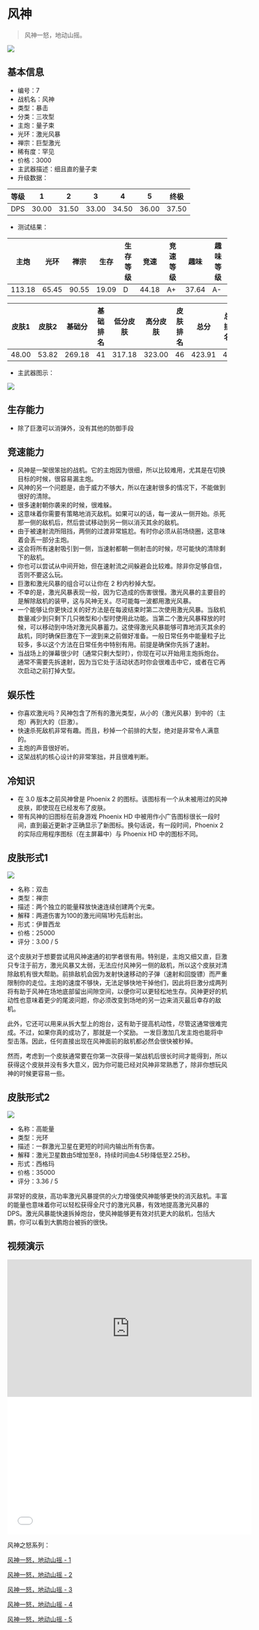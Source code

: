 # 风神

> 风神一怒，地动山摇。

<img src="/ships/ship_7.png" style={{zoom:1}}/>

## 基本信息

- 编号：7
- 战机名：风神
- 类型：暴击
- 分类：三攻型
- 主炮：量子束
- 光环：激光风暴
- 禅宗：巨型激光
- 稀有度：罕见
- 价格：3000
- 主武器描述：细且直的量子束
- 升级数据：

| 等级 | 1 | 2 | 3 | 4 | 5 | 终极 |
|--|--|--|--|--|--|--|
| DPS | 30.00 | 31.50 | 33.00 | 34.50 | 36.00 | 37.50 |

- 测试结果：

| 主炮 | 光环 | 禅宗 | 生存 | 生存等级 | 竞速 | 竞速等级 | 趣味 | 趣味等级 |
|--|--|--|--|--|--|--|--|--|
| 113.18 | 65.45 | 90.55 | 19.09 | D | 44.18 | A+ | 37.64 | A- |

| 皮肤1 | 皮肤2 | 基础分 | 基础排名 | 低分皮肤 | 高分皮肤 | 皮肤排名 | 总分 | 总排名 |
|--|--|--|--|--|--|--|--|--|
| 48.00 | 53.82 | 269.18 | 41 | 317.18 | 323.00 | 46 | 423.91 | 46 |

- 主武器图示：

<img src="/illustration/main_7.gif" style={{zoom:1}}/>

## 生存能力

- 除了巨激可以消弹外，没有其他的防御手段

## 竞速能力

- 风神是一架很笨拙的战机。它的主炮因为很细，所以比较难用，尤其是在切换目标的时候，很容易漏主炮。
- 风神的另一个问题是，由于威力不够大，所以在速射很多的情况下，不能做到很好的清除。
- 很多速射朝你袭来的时候，很难躲。
- 这意味着你需要有策略地消灭敌机。如果可以的话，每一波从一侧开始。杀死那一侧的敌机后，然后尝试移动到另一侧以消灭其余的敌机。
- 由于被速射流所阻挡，两侧的过渡非常尴尬。有时你必须从前场绕圈，这意味着会丢一部分主炮。
- 这会将所有速射吸引到一侧，当速射都朝一侧射击的时候，尽可能快的清除剩下的敌机。
- 你也可以尝试从中间开始，但在速射流之间躲避会比较难。除非你足够自信，否则不要这么玩。
- 巨激和激光风暴的组合可以让你在 2 秒内秒掉大型。
- 不幸的是，激光风暴表现一般，因为它造成的伤害很慢。激光风暴的主要目的是解除敌机的装甲，这与风神无关。尽可能每一波都用激光风暴。
- 一个能够让你更快过关的好方法是在每波结束时第二次使用激光风暴。当敌机数量减少到只剩下几只微型和小型时使用此功能。当第二个激光风暴释放的时候，可以移动到中场对激光风暴蓄力。这使得激光风暴能够可靠地消灭其余的敌机，同时确保巨激在下一波到来之前做好准备。一般日常任务中能量粒子比较多，多以这个方法在日常任务中特别有用。前提是确保你先拆了速射。
- 当战场上的弹幕很少时（通常只剩大型时），你现在可以开始用主炮拆炮台。通常不需要先拆速射，因为当它处于活动状态时你会很难击中它，或者在它再次启动之前打掉大型。

## 娱乐性

- 你喜欢激光吗？风神包含了所有的激光类型，从小的（激光风暴）到中的（主炮）再到大的（巨激）。
- 快速杀死敌机非常有趣。而且，秒掉一个前排的大型，绝对是非常令人满意的。
- 主炮的声音很好听。
- 这架战机的核心设计的非常笨拙，并且很难判断。

## 冷知识

- 在 3.0 版本之前风神曾是 Phoenix 2 的图标。该图标有一个从未被用过的风神皮肤，即使现在已经发布了皮肤。
- 带有风神的旧图标在前身游戏 Phoenix HD 中被用作小广告图标很长一段时间，直到最近更新才正确显示了新图标。换句话说，有一段时间，Phoenix 2 的实际应用程序图标（在主屏幕中）与 Phoenix HD 中的图标不同。

## 皮肤形式1

<img src="/ships/ship_7_apex_1.png" style={{zoom:1}}/>

- 名称：双击
- 类型：禅宗
- 描述：两个独立的能量释放快速连续创建两个光束。
- 解释：两道伤害为100的激光间隔1秒先后射出。
- 形式：伊普西龙
- 价格：25000
- 评分：3.00 / 5

这个皮肤对于想要尝试用风神速通的初学者很有用。特别是，主炮又细又直，巨激只专注于前方，激光风暴又太弱，无法应付风神另一侧的敌机，所以这个皮肤对清除敌机有很大帮助。前排敌机会因为发射快速移动的子弹（速射和回旋镖）而严重限制你的走位。主炮的速度不够快，无法足够快地干掉他们，因此将巨激分成两列将有助于风神在场地底部留出间隙空间，以便你可以更轻松地生存。风神更好的机动性也意味着更少的尾波问题，你必须改变到场地的另一边来消灭最后幸存的敌机。

此外，它还可以用来从拆大型上的炮台，这有助于提高机动性，尽管这通常很难完成。不过，如果你真的成功了，那就是一个奖励。 一发巨激加几发主炮也能将中型击落。因此，任何直接出现在风神面前的敌机都必然会很快被秒掉。

然而，考虑到一个皮肤通常要在你第一次获得一架战机后很长时间才能得到，所以获得这个皮肤并没有多大意义，因为你可能已经对风神非常熟悉了，除非你想玩风神的时候更容易一些。

## 皮肤形式2

<img src="/ships/ship_7_apex_2.png" style={{zoom:1}}/>

- 名称：高能量
- 类型：光环
- 描述：一群激光卫星在更短的时间内输出所有伤害。
- 解释：激光卫星数由5增加至8，持续时间由4.5秒降低至2.25秒。
- 形式：西格玛
- 价格：35000
- 评分：3.36 / 5

非常好的皮肤，高功率激光风暴提供的火力增强使风神能够更快的消灭敌机。丰富的能量也意味着你可以轻松获得全尺寸的激光风暴，有效地提高激光风暴的 DPS。激光风暴能快速拆掉炮台，使风神能够更有效对抗更大的敌机，包括大鹏，你可以看到大鹏炮台被拆的很快。

## 视频演示

<iframe width="560" height="315" src="https://www.youtube.com/embed/tX-lCoul3TU?si=C2nuEbx6n5v95lRt" title="YouTube video player" frameborder="0" allow="accelerometer; autoplay; clipboard-write; encrypted-media; gyroscope; picture-in-picture; web-share" referrerpolicy="strict-origin-when-cross-origin" allowfullscreen></iframe>

<br/>

<iframe width="560" height="315" src="//player.bilibili.com/player.html?aid=558045404&bvid=BV1He4y1y76H&cid=832335043&p=1&autoplay=false" scrolling="no" border="0" frameborder="no" allow="accelerometer; autoplay; clipboard-write; encrypted-media; gyroscope; picture-in-picture; web-share" framespacing="0" allowfullscreen="true"> </iframe>

风神之怒系列：

[风神一怒，地动山摇 - 1](https://www.bilibili.com/video/BV1CL4y1w7xE/)

[风神一怒，地动山摇 - 2](https://www.bilibili.com/video/BV1VW4y1S7Uo/)

[风神一怒，地动山摇 - 3](https://www.bilibili.com/video/BV1Js4y147fZ/)

[风神一怒，地动山摇 - 4](https://www.bilibili.com/video/BV1bz4y1g7ey/)

[风神一怒，地动山摇 - 5](https://www.bilibili.com/video/BV1Qw4m1f7Gu/)